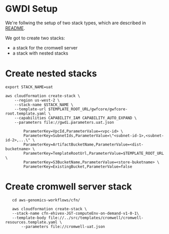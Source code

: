 
GWDI Setup
==

We're follwing the setup of two stack types, which are described in [README](aws-genomics-workflows/src/templates/README.md). 

We got to create two stacks:  

- a stack for the cromwell server 
- a stack with nested stacks 


Create nested stacks
==
```
export STACK_NAME=uat

aws cloudformation create-stack \
    --region us-west-2 \
    --stack-name $STACK_NAME \
    --template-url $TEMPLATE_ROOT_URL/gwfcore/gwfcore-root.template.yaml \
    --capabilities CAPABILITY_IAM CAPABILITY_AUTO_EXPAND \
    --parameters file://gwdi.parameters.uat.json 

        ParameterKey=VpcId,ParameterValue=<vpc-id> \
        ParameterKey=SubnetIds,ParameterValue=\"<subnet-id-1>,<subnet-id-2>,...\" \
        ParameterKey=ArtifactBucketName,ParameterValue=<dist-bucketname> \
        ParameterKey=TemplateRootUrl,ParameterValue=$TEMPLATE_ROOT_URL \
        ParameterKey=S3BucketName,ParameterValue=<store-buketname> \
        ParameterKey=ExistingBucket,ParameterValue=false
```

Create cromwell server stack  
== 

``` 
   cd aws-genomics-workflows/cfn/ 

   aws cloudformation create-stack \ 
   --stack-name cfn-ehivex-JGT-computeEnv-on-demand-v1-0-1\
   --template-body file://../src/templates/cromwell/cromwell-resources.template.yaml \
       --parameters file://cromwell-uat.json


```
